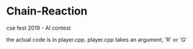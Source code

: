 # Chain-Reaction
cse fest 2019 - AI contest

the actual code is in player.cpp. player.cpp takes an argument, 'R' or 'G'

